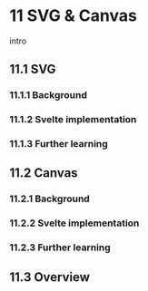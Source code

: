 # 11 SVG & Canvas

intro

## 11.1 SVG

### 11.1.1 Background

### 11.1.2 Svelte implementation

### 11.1.3 Further learning

## 11.2 Canvas

### 11.2.1 Background

### 11.2.2 Svelte implementation

### 11.2.3 Further learning

## 11.3 Overview
